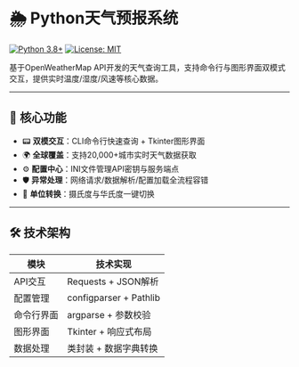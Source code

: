 # 🌦️ Python天气预报系统

[![Python 3.8+](https://img.shields.io/badge/Python-3.8%2B-blue)](https://www.python.org/)
[![License: MIT](https://img.shields.io/badge/License-MIT-green)](https://opensource.org/licenses/MIT)

基于OpenWeatherMap API开发的天气查询工具，支持命令行与图形界面双模式交互，提供实时温度/湿度/风速等核心数据。

---

## 🚀 核心功能

- 📟 **双模交互**：CLI命令行快速查询 + Tkinter图形界面
- 🌍 **全球覆盖**：支持20,000+城市实时天气数据获取
- ⚙️ **配置中心**：INI文件管理API密钥与服务端点
- 🛡️ **异常处理**：网络请求/数据解析/配置加载全流程容错
- 🔄 **单位转换**：摄氏度与华氏度一键切换

---

## 🛠️ 技术架构

| 模块         | 技术实现                 |
|--------------|--------------------------|
| API交互      | Requests + JSON解析      |
| 配置管理     | configparser + Pathlib   |
| 命令行界面   | argparse + 参数校验     |
| 图形界面     | Tkinter + 响应式布局     |
| 数据处理     | 类封装 + 数据字典转换    |

